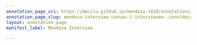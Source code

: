 ```yaml
---
annotation_page_uri: https://Amcclu.github.io/mendoza-1018/annotations/mendoza-interview-canvas-1-interviewee--consideration--reminiscing--body-language--eye-contact--lifted-brow-.json
annotation_page_slug: mendoza-interview-canvas-1-interviewee--consideration--reminiscing--body-language--eye-contact--lifted-brow-
layout: annotation_page
manifest_label: Mendoza Interview

---
```

